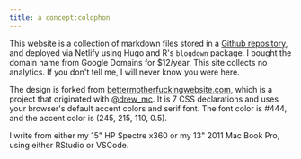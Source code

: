 ```yaml
---
title: a concept:colophon
---
```


This website is a collection of markdown files stored in a <a href="https://github.com/deblnia/deblnia.github.io" target="_blank">Github repository</a>, and deployed via Netlify using Hugo and R's `blogdown` package. I bought the domain name from Google Domains for $12/year. This site collects no analytics. If you don't tell me, I will never know you were here. 

The design is forked from <a href="http://bettermotherfuckingwebsite.com/" target="_blank">bettermotherfuckingwebsite.com</a>, which is a project that originated with <a href="https://twitter.com/drew_mc" target="_blank">@drew_mc</a>. It is 7 CSS declarations and uses your browser's default accent colors and serif font. The font color is #444, and the accent color is (245, 215, 110, 0.5). 

I write from either my 15" HP Spectre x360 or my 13" 2011 Mac Book Pro, using either RStudio or VSCode. 